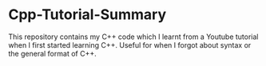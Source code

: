 # Cpp-Tutorial-Summary
This repository contains my C++ code which I learnt from a Youtube tutorial when I first started learning C++. Useful for when I forgot about syntax or the general format of C++.
